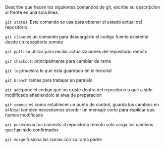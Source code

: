 Describe que hacen los siguientes comandos de git, escribe su descripcion al frente en una sola linea.

`git status`: Este comando se usa para obtener el estado actual del repositorio

`git clone`:es un comando para descargarte el codigo fuente existente desde un repositorio remoto

`git pull`: se utiliza para recibir actualizaciones del repositorio remoto

`git checkout`: principalmente para cambiar de rama

`git log`:muestra lo que esta guardado en el historial

`git branch`:ramas para trabajar en paralelo

`git add`:pone el codigo que no existe dentro del repositorio o que a sido modificado añadiendolo al area de preparacion

`git commit`:es como establecer un punto de control, guarda los cambios en el local  tambien necesitamos escribir un mensaje corto para explicar que hemos modificado

`git push`:envia tus commits al repositorio remoto solo carga los cambios que han sido confirmados

`git merge`:fusiona las ramas con su rama padre
